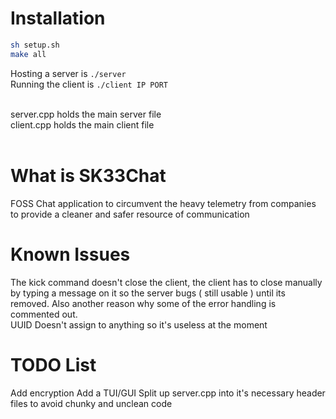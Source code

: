 # Installation 

```sh
sh setup.sh
make all
```

Hosting a server is ```./server``` <br>
Running the client is ```./client IP PORT``` <br> <br>

server.cpp holds the main server file <br>
client.cpp holds the main client file <br> <br>

# What is SK33Chat
FOSS Chat application to circumvent the heavy telemetry from companies to provide a cleaner and safer resource of communication

# Known Issues 
The kick command doesn't close the client, the client has to close manually by typing a message on it so the server bugs ( still usable ) until its removed. Also another reason why some of the error handling is commented out. <br>
UUID Doesn't assign to anything so it's useless at the moment <br>

# TODO List
Add encryption
Add a TUI/GUI
Split up server.cpp into it's necessary header files to avoid chunky and unclean code
